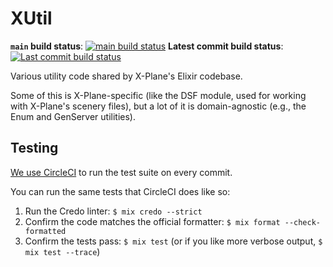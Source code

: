 # XUtil

**`main` build status**: [![main build status](https://circleci.com/gh/X-Plane/elixir-xutil/tree/main.svg?style=svg)](https://circleci.com/gh/X-Plane/elixir-xutil/tree/main) **Latest commit build status**: [![Last commit build status](https://circleci.com/gh/X-Plane/elixir-xutil.svg?style=svg)](https://circleci.com/gh/X-Plane/elixir-xutil)

Various utility code shared by X-Plane's Elixir codebase.

Some of this is X-Plane-specific (like the DSF module, used for working with X-Plane's scenery files),
but a lot of it is domain-agnostic (e.g., the Enum and GenServer utilities). 

## Testing

[We use CircleCI](https://app.circleci.com/pipelines/github/X-Plane/elixir-xutil) to run the test suite on every commit.

You can run the same tests that CircleCI does like so:

1. Run the Credo linter: `$ mix credo --strict`
2. Confirm the code matches the official formatter: `$ mix format --check-formatted`
3. Confirm the tests pass: `$ mix test` (or if you like more verbose output, `$ mix test --trace`)
